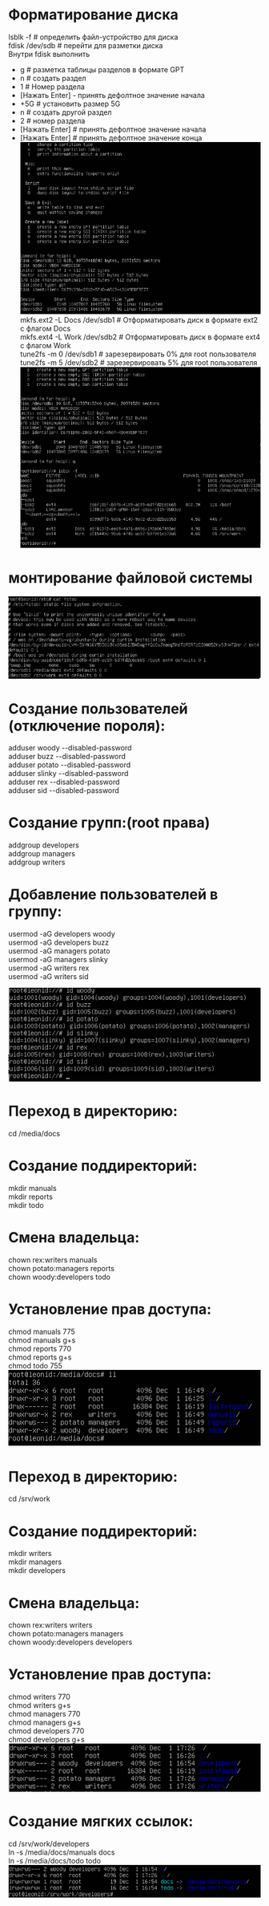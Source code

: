 # Форматирование диска #
lsblk -f # определить файл-устройство для диска  
fdisk /dev/sdb # перейти для разметки диска  
Внутри fdisk выполнить   
* g # разметка таблицы разделов в формате GPT  
* n # создать раздел  
* 1 # Номер раздела  
* [Нажать Enter] - принять дефолтное значение начала  
* +5G # установить размер 5G  
* n # создать другой раздел  
* 2 # номер раздела  
* [Нажать Enter] #  принять дефолтное значение начала  
* [Нажать Enter] #  принять дефолтное значение конца  
![Рамзеченный диск](images/gpt_table.png)
mkfs.ext2 -L Docs /dev/sdb1 # Отформатировать диск в формате ext2 с флагом Docs  
mkfs.ext4 -L Work /dev/sdb2 # Отформатировать диск в формате ext4 с флагом Work  
tune2fs -m 0 /dev/sdb1 # зарезервировать 0% для root пользователя   
tune2fs -m 5 /dev/sdb2 # зарезервировать 5% для root пользователя  
![Отформатированный диск](images/lsblk.png)

# монтирование файловой системы #
![Отформатированный диск](images/fstab_screen.png)
# Создание пользователей (отключение пороля): # 
adduser woody --disabled-password  
adduser buzz --disabled-password  
adduser potato --disabled-password  
adduser slinky --disabled-password  
adduser rex --disabled-password  
adduser sid --disabled-password  

# Создание групп:(root права) #
addgroup developers  
addgroup managers  
addgroup writers  

# Добавление пользователей в группу: #
usermod -aG developers woody  
usermod -aG developers buzz  
usermod -aG managers potato  
usermod -aG managers slinky  
usermod -aG writers rex  
usermod -aG writers sid  

![Отформатированный диск](images/id_users.png)

# Переход в директорию: #
cd /media/docs  
# Создание поддиректорий: #
mkdir manuals  
mkdir reports  
mkdir todo  
# Смена владельца: #
chown rex:writers manuals  
chown potato:managers reports  
chown woody:developers todo  
# Установление прав доступа: #
chmod manuals 775  
chmod manuals g+s  
chmod reports 770  
chmod reports g+s  
chmod todo 755  
![Отформатированный диск](images/media_docs.png)

# Переход в директорию: #
cd /srv/work  
# Создание поддиректорий: #
mkdir writers  
mkdir managers  
mkdir developers  
# Смена владельца: #
chown rex:writers writers  
chown potato:managers managers  
chown woody:developers developers  
# Установление прав доступа: #
chmod writers 770  
chmod writers g+s  
chmod managers 770  
chmod managers g+s  
chmod developers 770  
chmod developers g+s  
![Отформатированный диск](images/srv_work.png)

# Создание мягких ссылок: #
cd /srv/work/developers  
ln -s /media/docs/manuals docs  
ln -s /media/docs/todo todo  
![Отформатированный диск](images/soft_links.png)
